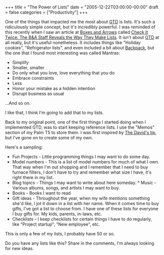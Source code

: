 +++
title = "The Power of Lists"
date = "2005-12-22T03:00:00-00:00"
draft = false
categories = ["Productivity"]
+++

One of the things that impacted me the most about
[GTD](http://www.davidco.com/what_is_gtd.php) is lists. It's such a
ridiculously simple concept, but it's incredibly powerful. I was
reminded of this recently when I saw an article at [Boxes and
Arrows](http://www.boxesandarrows.com/) called [Check It Twice: The B&A
Staff Reveals the Way They Make
Lists](http://www.boxesandarrows.com/view/check_it_twice_the_b_a_staff_reveals_the_way_they_make_lists).
It isn't about [GTD](http://www.davidco.com/what_is_gtd.php) at all
really, but it's useful nonetheless. It includes things like "Holiday
cookies", "Refrigerator lists", and even included a bit about
[Backpack](http://www.backpackit.com), but the one that I found most
interesting was called Mantras:

- Simplify
- Smaller, smaller
- Do only what you love, love everything that you do
- Embrace constraints
- Less
- Honor your mistake as a hidden intention
- Disrupt business as usual

...And so on.

I like that, I think I'm going to add that to my lists.

Back to my original point, one of the first things I started doing when
I implemented GTD, was to start keeping reference lists. I use the
"Memos" section of my Palm T5 to store them. I was first inspired by
[The David's tip](http://www.davidco.com/tips_tools/tip2.html), but I've
gone on to create some of my own.

Here's a sampling:

- Fun Projects - Little programming things I may want to do some day.
- Model numbers - This is a list of model numbers for much of what
    I own. That way when I'm out shopping and I remember that I need to
    buy furnace filters, I don't have to try and remember what size I
    have, it's right there in my list.
- Blog topics - Things I may want to write about here someday. \*
    Music - Various albums, songs, and artists I may want to buy.
- Books - Books I want to read
- Gift ideas - Throughout the year, when my wife mentions something
    she'd like, I jot it down in a list with her name. When it comes
    time to buy gifts, I've got a list to choose from. I have one of
    these lists for everyone I buy gifts for. My kids, parents,
    in-laws, etc.
- Checklists - I keep checklists for certain things I have to do
    regularly, like "Project startup", "New employee", etc.

This is only a few of my lists, I probably have 50 or so.

Do you have any lists like this? Share in the comments, I'm always
looking for new ideas.


